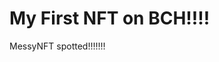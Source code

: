 # My First NFT on BCH!!!!
MessyNFT spotted!!!!!!!
                                                                                                                                 